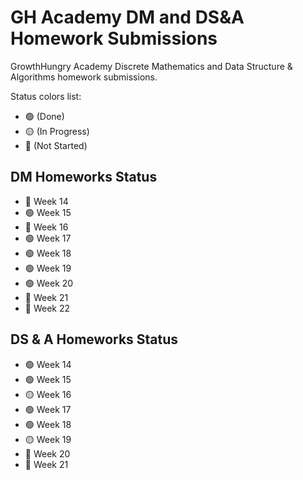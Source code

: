 # GH Academy DM and DS&A Homework Submissions

GrowthHungry Academy Discrete Mathematics and Data Structure &amp; Algorithms homework submissions.

Status colors list:

- 🟢 (Done)
- 🟡 (In Progress)
- 🔴 (Not Started)

## DM Homeworks Status

- 🔴 Week 14
- 🟢 Week 15
- 🔴 Week 16
- 🟢 Week 17
- 🟢 Week 18
- 🟢 Week 19
- 🟢 Week 20
- 🔴 Week 21
- 🔴 Week 22

## DS & A Homeworks Status

- 🟢 Week 14
- 🟢 Week 15
- 🟡 Week 16
- 🟢 Week 17
- 🟢 Week 18
- 🟡 Week 19
- 🔴 Week 20
- 🔴 Week 21
